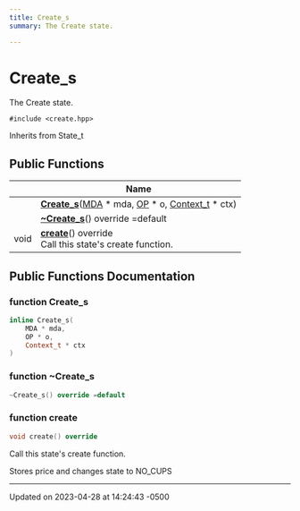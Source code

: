 ```yaml
---
title: Create_s
summary: The Create state. 

---
```


# Create_s



The Create state. 


`#include <create.hpp>`

Inherits from State_t

## Public Functions

|                | Name           |
| -------------- | -------------- |
| | **[Create_s](Classes/class_create__s.md#function-create-s)**([MDA](Classes/class_m_d_a.md) * mda, [OP](Classes/class_o_p.md) * o, [Context_t](Classes/class_context__t.md) * ctx) |
| | **[~Create_s](Classes/class_create__s.md#function-~create-s)**() override =default |
| void | **[create](Classes/class_create__s.md#function-create)**() override<br>Call this state's create function.  |

## Public Functions Documentation

### function Create_s

```cpp
inline Create_s(
    MDA * mda,
    OP * o,
    Context_t * ctx
)
```


### function ~Create_s

```cpp
~Create_s() override =default
```


### function create

```cpp
void create() override
```

Call this state's create function. 

Stores price and changes state to NO_CUPS 


-------------------------------

Updated on 2023-04-28 at 14:24:43 -0500